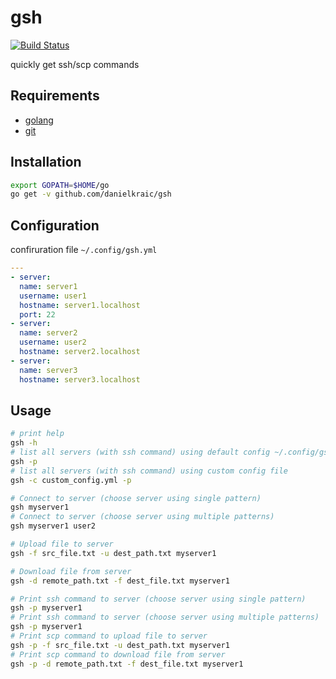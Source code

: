 # gsh

[![Build Status](https://travis-ci.org/danielkraic/gsh.svg?branch=master)](https://travis-ci.org/danielkraic/gsh)

quickly get ssh/scp commands

## Requirements

* [golang](https://golang.org/doc/install)
* [git](https://git-scm.com/)

## Installation

```bash
export GOPATH=$HOME/go
go get -v github.com/danielkraic/gsh
```

## Configuration

confiruration file `~/.config/gsh.yml` 

```yaml
---
- server:
  name: server1
  username: user1
  hostname: server1.localhost
  port: 22
- server:
  name: server2
  username: user2
  hostname: server2.localhost
- server:
  name: server3
  hostname: server3.localhost
```

## Usage

```bash
# print help
gsh -h
# list all servers (with ssh command) using default config ~/.config/gsh.yml
gsh -p
# list all servers (with ssh command) using custom config file
gsh -c custom_config.yml -p

# Connect to server (choose server using single pattern)
gsh myserver1
# Connect to server (choose server using multiple patterns)
gsh myserver1 user2

# Upload file to server
gsh -f src_file.txt -u dest_path.txt myserver1

# Download file from server
gsh -d remote_path.txt -f dest_file.txt myserver1

# Print ssh command to server (choose server using single pattern)
gsh -p myserver1
# Print ssh command to server (choose server using multiple patterns)
gsh -p myserver1
# Print scp command to upload file to server
gsh -p -f src_file.txt -u dest_path.txt myserver1
# Print scp command to download file from server
gsh -p -d remote_path.txt -f dest_file.txt myserver1
```